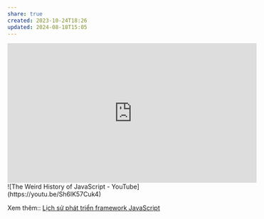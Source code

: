 ```yaml
---
share: true
created: 2023-10-24T18:26
updated: 2024-08-18T15:05
---
```

<iframe width="560" height="315" src="https://www.youtube.com/embed/Q-oYIbbJSrI" title="YouTube video player" frameborder="0" allow="accelerometer; autoplay; clipboard-write; encrypted-media; gyroscope; picture-in-picture; web-share" referrerpolicy="strict-origin-when-cross-origin" allowfullscreen></iframe>
![The Weird History of JavaScript - YouTube](https://youtu.be/Sh6lK57Cuk4)

Xem thêm:: [Lịch sử phát triển framework JavaScript](../../../../Web/Framework/Fresh,%20Preact,%20React/L%E1%BB%8Bch%20s%E1%BB%AD%20ph%C3%A1t%20tri%E1%BB%83n%20framework%20JavaScript.md)
